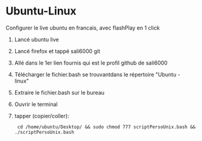 # Ubuntu-Linux
Configurer le live ubuntu en francais, avec flashPlay en 1 click

1. Lancé ubuntu live
2. Lancé firefox et tappé sali6000 git
3. Allé dans le 1er lien fournis qui est le profil github de sali6000
4. Télécharger le fichier.bash se trouvantdans le répertoire "Ubuntu - linux"
5. Extraire le fichier.bash sur le bureau
6. Ouvrir le terminal
7. tapper (copier/coller):

        cd /home/ubuntu/Desktop/ && sudo chmod 777 scriptPersoUnix.bash && ./scriptPersoUnix.bash
